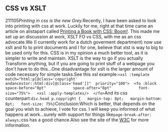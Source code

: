 <article><h2>CSS vs XSLT</h2><time><span class="day">2</span><span class="month">11</span><span class="year">105</span></time><em>Printing in css is the new Grey.</em>Recently, I have been asked to look into printing with css at work. Luckily for me, right at that time came an article on alistapart called <a href="http://ww.alistapart.com/articles/boom">Printing a Book with CSS: Boom!</a>. This made me set up an discussion at work, XSLT FO vs CSS, with me as an css advocate.We (I currently work for a dutch goverment department) now use xslt and fo to print documents and I for one, believe that xlst is way to big to be used only for this. CSS is in my opinion a much better tool, as it is simpler to write and maintain. XSLT is the way to go if you actually Transform anything, but if you are going to print stuff of a webpage you don't have to do this...One disadvantage for xslt is the larger amount of code necessary for simple tasks.See this xsl example:<code>&#60;xsl :template  match="html:p[@class='copyright' andancestor::html:div[@class='head']]"  priority="100"&#62;  &#60;fo :block space-before="8pt"            space-after="8pt"            font-size="75%"&#62;   &#60;xsl :apply-templates/&#62;  &#60;/fo&#62;</code>And its css counterpart:<code>div.head p.copyright {   margin-top: 8pt;   margin-bottom: 8pt;   font-size: 75%}</code>Conclusion:Which is better, that depends on the goal you wish to achieve, I vote for css. I will keep you informed of what happens at work...surely with support for things like<code>page-break-after: always;</code>css has a good chance.Also see the site of the <a href="http://www.w3.org/">W3C</a> for more information.</article>